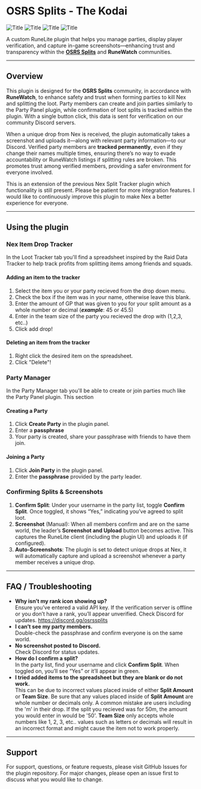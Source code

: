 # OSRS Splits - The Kodai
![Title](src/main/resources/LootTracker.png)
![Title](src/main/resources/pluginNew.png)
![Title](src/main/resources/PluginConfig.png)
![Title](src/main/resources/Ranks.png)


A custom RuneLite plugin that helps you manage parties, display player verification, and capture in-game screenshots—enhancing trust and transparency within the **[OSRS Splits](https://discord.gg/osrssplits)**
 and **RuneWatch** communities.



---

## Overview

This plugin is designed for the **OSRS Splits** community, in accordance with **RuneWatch**, to enhance safety and trust when forming parties to kill Nex and splitting the loot. Party members can create and join parties similarly to the Party Panel plugin, while confirmation of loot splits is tracked within the plugin. With a single button click, this data is sent for verification on our community Discord servers.

When a unique drop from Nex is received, the plugin automatically takes a screenshot and uploads it—along with relevant party information—to our Discord. Verified party members are **tracked permanently**, even if they change their names multiple times, ensuring there’s no way to evade accountability or RuneWatch listings if splitting rules are broken. This promotes trust among verified members, providing a safer environment for everyone involved.

This is an extension of the previous Nex Split Tracker plugin which functionality is still present. Please be patient for more integration features. I would like to continuously improve this plugin to make Nex a better experience for everyone.





---

## Using the plugin

### Nex Item Drop Tracker
In the Loot Tracker tab you'll find a spreadsheet inspired by the Raid Data Tracker to help track profits from splitting items among friends and squads. 

#### Adding an item to the tracker
1. Select the item you or your party recieved from the drop down menu.
2. Check the box if the item was in your name, otherwise leave this blank.
3. Enter the amount of GP that was given to you for your split amount as a whole number or decimal (***example***: 45 or 45.5)
4. Enter in the team size of the party you recieved the drop with (1,2,3, etc..)
5. Click add drop!

#### Deleting an item from the tracker
1. Right click the desired item on the spreadsheet.
2. Click "Delete"!

### Party Manager
In the Party Manager tab you'll be able to create or join parties much like the Party Panel plugin. This section

#### Creating a Party
1. Click **Create Party** in the plugin panel.  
2. Enter a **passphrase**   
3. Your party is created, share your passphrase with friends to have them join.

#### Joining a Party
1. Click **Join Party** in the plugin panel.  
2. Enter the **passphrase** provided by the party leader.  




### Confirming Splits & Screenshots
1. **Confirm Split**: Under your username in the party list, toggle **Confirm Split**. Once toggled, it shows “Yes,” indicating you’ve agreed to split loot.  
2. **Screenshot** (Manual): When all members confirm and are on the same world, the leader’s **Screenshot and Upload** button becomes active. This captures the RuneLite client (including the plugin UI) and uploads it (if configured).  
3. **Auto-Screenshots**: The plugin is set to detect unique drops at Nex, it will automatically capture and upload a screenshot whenever a party member receives a unique drop.

---

## FAQ / Troubleshooting

- **Why isn’t my rank icon showing up?**  
  Ensure you’ve entered a valid API key. If the verification server is offline or you don’t have a rank, you’ll appear unverified. Check Discord for updates. https://discord.gg/osrssplits
- **I can’t see my party members.**  
  Double-check the passphrase and confirm everyone is on the same world.
- **No screenshot posted to Discord.**  
  Check Discord for status updates.
- **How do I confirm a split?**  
  In the party list, find your username and click **Confirm Split**. When toggled on, you’ll see “Yes” or it’ll appear in green.
- **I tried added items to the spreadsheet but they are blank or do not work.**  
  This can be due to incorrect values placed inside of either **Split Amount** or **Team Size**. Be sure that any values placed inside of **Split Amount** are whole number or decimals only. A common mistake are users including the 'm' in their drop. If the split you recieved was for 50m, the amount you would enter in would be '50'. **Team Size** only accepts whole numbers like 1, 2, 3, etc.. values such as letters or decimals will result in an incorrect format and might cause the item not to work properly.



---
## Support

For support, questions, or feature requests, please visit GitHub Issues for the plugin repository. For major changes, please open an issue first to discuss what you would like to change.
